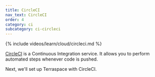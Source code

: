 ```yaml
---
title: CircleCI
nav_text: CircleCI
order: 4
category: ci
subcategory: ci-circleci
---
```


{% include videos/learn/cloud/circleci.md %}

[CircleCI](https://circleci.com/) is a Continuous Integration service. It allows you to perform automated steps whenever code is pushed.

Next, we'll set up Terraspace with CircleCI.
